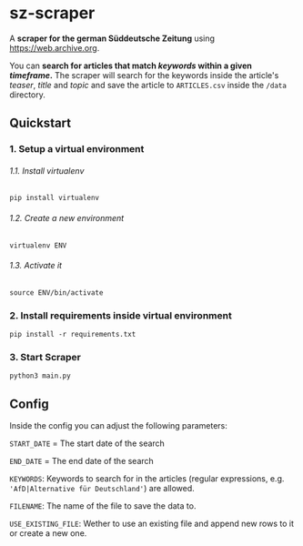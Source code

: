 # sz-scraper
A **scraper for the german Süddeutsche Zeitung** using https://web.archive.org.

You can **search for articles that match *keywords* within a given *timeframe*.** The scraper will search for the keywords inside the article's *teaser*, *title* and *topic* and save the article to `ARTICLES.csv` inside the `/data` directory. 

## Quickstart
### 1. Setup a virtual environment

###### 1.1. Install virtualenv
```shell
pip install virtualenv
```
###### 1.2.  Create a new environment
```shell
virtualenv ENV
```
###### 1.3. Activate it
```shell
source ENV/bin/activate
```
### 2.  Install requirements inside virtual environment
```shell
pip install -r requirements.txt
```
### 3. Start Scraper
```shell
python3 main.py
```
## Config
Inside the config you can adjust the following parameters:

`START_DATE` = The start date of the search

`END_DATE` = The end date of the search

`KEYWORDS`: Keywords to search for in the articles (regular expressions, e.g. `'AfD|Alternative für Deutschland'`) are allowed.

`FILENAME`: The name of the file to save the data to.

`USE_EXISTING_FILE`: Wether to use an existing file and append new rows to it or create a new one.



